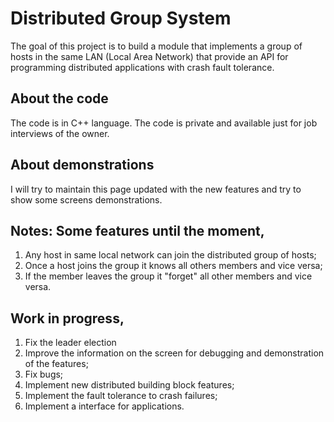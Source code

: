 # Distributed Group System
The goal of this project is to build a module that implements a group of hosts
in the same LAN (Local Area Network) that provide an API for programming
distributed applications with crash fault tolerance.

## About the code
The code is in C++ language.
The code is private and available just for job interviews of the owner.

## About demonstrations
I will try to maintain this page updated with the new features and
try to show some screens demonstrations.

## Notes: Some features until the moment,
1. Any host in same local network can join the distributed group of hosts;
2. Once a host joins the group it knows all others members and vice versa;
3. If the member leaves the group it "forget" all other members and vice versa. 

## Work in progress,
1. Fix the leader election
2. Improve the information on the screen for debugging and demonstration of the
features;
3. Fix bugs;
4. Implement new distributed building block features;
5. Implement the fault tolerance to crash failures;
6. Implement a interface for applications.
